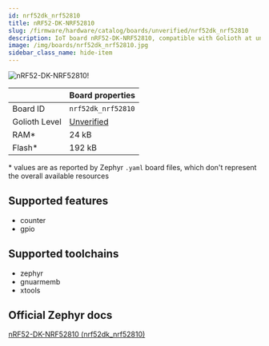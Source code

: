 ```yaml
---
id: nrf52dk_nrf52810
title: nRF52-DK-NRF52810
slug: /firmware/hardware/catalog/boards/unverified/nrf52dk_nrf52810
description: IoT board nRF52-DK-NRF52810, compatible with Golioth at unverified level.
image: /img/boards/nrf52dk_nrf52810.jpg
sidebar_class_name: hide-item
---
```


[//]: # (This is an auto-generated file, do not edit! Changes to it will be lost upon re-generation)

![nRF52-DK-NRF52810!](/img/boards/nrf52dk_nrf52810.jpg "nRF52-DK-NRF52810")

|                | Board properties     |
| -------------  | -------------------- |
| Board ID       | `nrf52dk_nrf52810` |
| Golioth Level  | [Unverified](/firmware/hardware#unverified-boards) |
| RAM*           | 24 kB |
| Flash*         | 192 kB |

\* values are as reported by Zephyr `.yaml` board files, which don't represent the overall available resources



## Supported features

* counter
* gpio

## Supported toolchains

* zephyr
* gnuarmemb
* xtools

## Official Zephyr docs

[nRF52-DK-NRF52810 (nrf52dk_nrf52810)](https://docs.zephyrproject.org/latest/boards/nordic/nrf52dk/doc/index.html)
